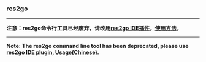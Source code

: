 ### res2go  

----

**注意：res2go命令行工具已经废弃，请改用[res2go IDE插件](https://github.com/ying32/res2go-ide-plugin)，[使用方法](https://gitee.com/ying32/govcl/wikis/pages?sort_id=2645001&doc_id=102420)。**   

----

**Note: The res2go command line tool has been deprecated, please use [res2go IDE plugin](https://github.com/ying32/res2go-ide-plugin), [Usage(Chinese)](https://gitee.com/ying32/govcl/wikis/pages?sort_id=2645001&doc_id=102420).**
 
